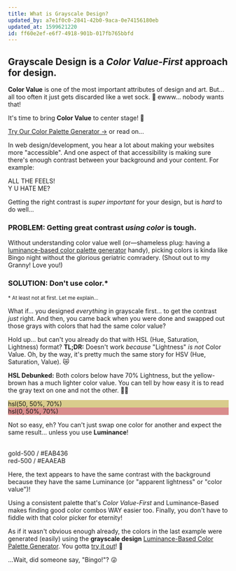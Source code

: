 ```yaml
---
title: What is Grayscale Design?
updated_by: a7e1f0c0-2841-42b0-9aca-0e74156180eb
updated_at: 1599621220
id: ff60e2ef-e6f7-4918-901b-017fb765bbfd
---
```


<div class="mt-8 md:max-w-grp-5 rich-text text-xl leading-7">

## __Grayscale Design__ is a _Color Value-First_ approach for design.

__Color Value__ is one of the most important attributes of design and art. But... all too often it just gets discarded like a wet sock. 🧦 ewww... nobody wants that!

It's time to bring __Color Value__ to center stage! 🤘

<a href="/app" class="mb-8 mr-4 inline-block transtion-all bg-blue-600 hover:bg-blue-700 text-white px-6 py-4 rounded-full">Try Our Color Palette Generator &rarr;</a> or read on...

In web design/development, you hear a lot about making your websites more "accessible". And one aspect of that accessibility is making sure there's enough contrast between your background and your content. For example:

<div class="flex">
    <div class="py-half-7 px-7 bg-grayscale-900 text-gray-200">ALL THE FEELS!</div>
    <div class="py-half-7 px-7 bg-grayscale-300 text-gray-100">Y U HATE ME?</div>
</div>

Getting the right contrast is _super important_ for your design, but is _hard_ to do well... 


### __PROBLEM:__ Getting great contrast _using color_ is tough.

Without understanding color value well (or—shameless plug: having a [luminance-based color palette generator](/app) handy), picking colors is kinda like Bingo night without the glorious geriatric comradery. (Shout out to my Granny! Love you!)

### __SOLUTION:__ Don't use color.*

<p class="mt-0"><small class="opacity-50">* At least not at first. Let me explain...</small></p>

What if... you designed _everything_ in grayscale first... to get the contrast _just_ right. And then, you came back when you were done and swapped out those grays with colors that had the same color value?


Hold up... but can't you already do that with HSL (Hue, Saturation, Lightness) format? __TL;DR:__ Doesn't work _because_ "Lightness" _is not_ Color Value. Oh, by the way, it's pretty much the same story for HSV (Hue, Saturation, Value). 😿


__HSL Debunked:__ Both colors below have 70% Lightness, but the yellow-brown has a much lighter color value. You can tell by how easy it is to read the gray text on one and not the other. 🤦‍♂️

<div class="flex text-grayscale-600 hover:text-grayscale-400">
    <div class="py-half-7 px-7" style="background: hsl(50, 50%, 70%);">hsl(50, 50%, 70%)</div>
    <div class="py-half-7 px-7" style="background: hsl(0, 50%, 70%);">hsl(0, 50%, 70%)</div>
</div>

Not so easy, eh? You can't just swap one color for another and expect the same result... unless you use __Luminance__!

<br>


<div class="flex text-grayscale-600 hover:text-grayscale-400">
    <div class="py-half-7 px-7 bg-gold-500">gold-500 / #EAB436</div>
    <div class="py-half-7 px-7 bg-red-500">red-500 / #EAAEAB</div>
</div>

Here, the text appears to have the same contrast with the background because they have the same Luminance (or "apparent lightness" or "color value")! 

Using a consistent palette that's _Color Value-First_ and Luminance-Based makes finding good color combos WAY easier too. Finally, you don't have to fiddle with that color picker for eternity! 

As if it wasn't obvious enough already, the colors in the last example were generated (easily) using the <strong class="mx-4">grayscale <span class="text-gray-500">design</span></strong> [Luminance-Based Color Palette Generator](/app). You gotta [try it out](/app)! 🚀

...Wait, did someone say, "Bingo!"? 😜 


</div>
